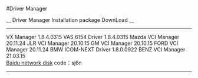 
#Driver Manager

__ Driver Manager Installation package DownLoad __

<hr class="hrkStyle" />
VX Manager 1.8.4.0315
VAS 6154 Driver 1.8.4.0315
Mazda VCI Manager 20.11.24
JLR VCI Manager 20.10.15
GM VCI Manager 20.10.15
FORD VCI Manager 20.11.24
BMW ICOM-NEXT Driver 1.8.0.0922
BENZ VCI Manager 21.03.15
<div class="linkStyle"><a target="_blank" href="https://pan.baidu.com/s/1iwVfuPYlqvoO5jzKWeGzvg" >Baidu network disk</a> code：sj6n </div>



***











